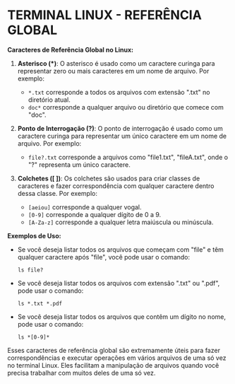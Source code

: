 # TERMINAL LINUX - REFERÊNCIA GLOBAL
**Caracteres de Referência Global no Linux:**

1. **Asterisco (*)**: O asterisco é usado como um caractere curinga para representar zero ou mais caracteres em um nome de arquivo. Por exemplo:
   - `*.txt` corresponde a todos os arquivos com extensão ".txt" no diretório atual.
   - `doc*` corresponde a qualquer arquivo ou diretório que comece com "doc".

2. **Ponto de Interrogação (?)**: O ponto de interrogação é usado como um caractere curinga para representar um único caractere em um nome de arquivo. Por exemplo:
   - `file?.txt` corresponde a arquivos como "file1.txt", "fileA.txt", onde o "?" representa um único caractere.

3. **Colchetes ([ ])**: Os colchetes são usados para criar classes de caracteres e fazer correspondência com qualquer caractere dentro dessa classe. Por exemplo:
   - `[aeiou]` corresponde a qualquer vogal.
   - `[0-9]` corresponde a qualquer dígito de 0 a 9.
   - `[A-Za-z]` corresponde a qualquer letra maiúscula ou minúscula.

**Exemplos de Uso:**

- Se você deseja listar todos os arquivos que começam com "file" e têm qualquer caractere após "file", você pode usar o comando:
  ```
  ls file?
  ```

- Se você deseja listar todos os arquivos com extensão ".txt" ou ".pdf", pode usar o comando:
  ```
  ls *.txt *.pdf
  ```

- Se você deseja listar todos os arquivos que contêm um dígito no nome, pode usar o comando:
  ```
  ls *[0-9]*
  ```

Esses caracteres de referência global são extremamente úteis para fazer correspondências e executar operações em vários arquivos de uma só vez no terminal Linux. Eles facilitam a manipulação de arquivos quando você precisa trabalhar com muitos deles de uma só vez.
